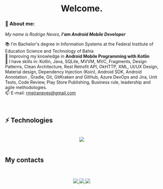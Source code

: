 <h1 align='center'> Welcome. </h1>

### 👋 About me:

<p>
  <em>
    My name is Rodrigo Neves, <strong>I'am Android Mobile Developer</strong>
  </em>
</p>
 
📚 I'm Bachelor's degree in Information Systems at the Federal Institute of Education Science and Technology of Bahia</a><br>
🚀 Improving my knowledge in <strong>Android Mobile Programming with Kotlin</strong><br>
📲 I have skills in: Kotlin, Java, SQLite, MVVM, MVC, Fragments, Design Patterns, Clean Architecture, Rest Retrofit API, OkHTTP, XML, UI/UX Design, Material design, Dependency Injection (Koin), Android SDK, Android Annotation , Gradle, Git, GitKraken and GitHub, Azure DevOps and Jira, Unit Tests, Code Review, Play Store Publishing, Business rule, leadership and agile methodologies.<br>
📫 E-mail: rmeiraneves@gmail.com

<br>

## ⚡ Technologies
<br>
<div align="center">
  <img src="https://skillicons.dev/icons?i=androidstudio,kotlin,java,git,html,css,wordpress,github"></img>
</div>
  
<br>

##  My contacts
<br>
<div align="center">
  <p>
<a href="https://www.linkedin.com/in/rodrigo-meiraneves/"> 
	<img src="https://img.shields.io/badge/LinkedIn-0077B5?style=for-the-badge&logo=linkedin&logoColor=white" />
<a href="mailto:rmeiraneves@gmail.com"> 
	<img src="https://img.shields.io/badge/Gmail-D14836?style=for-the-badge&logo=gmail&logoColor=white" />
 <a/>
 <a href="https://www.instagram.com/rodrigonevesm_/"> 
	<img src="https://img.shields.io/badge/Instagram-E4405F?style=for-the-badge&logo=instagram&logoColor=white" />
 <a/><br><br>
</div>
